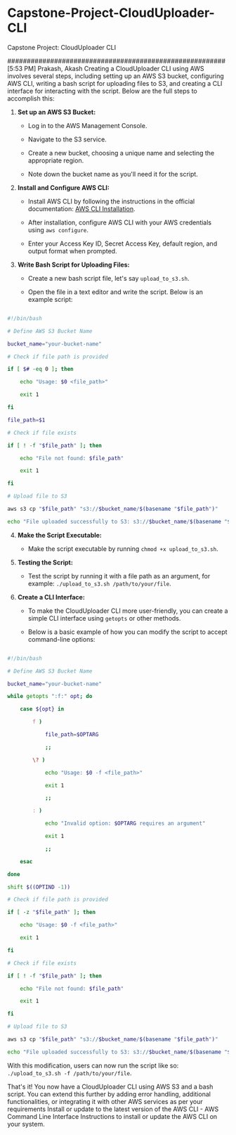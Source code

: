 # Capstone-Project-CloudUploader-CLI
Capstone Project: CloudUploader CLI

########################################################
[5:53 PM] Prakash, Akash
Creating a CloudUploader CLI using AWS involves several steps, including setting up an AWS S3 bucket, configuring AWS CLI, writing a bash script for uploading files to S3, and creating a CLI interface for interacting with the script. Below are the full steps to accomplish this:

1. **Set up an AWS S3 Bucket:**

   - Log in to the AWS Management Console.

   - Navigate to the S3 service.

   - Create a new bucket, choosing a unique name and selecting the appropriate region.

   - Note down the bucket name as you'll need it for the script.

2. **Install and Configure AWS CLI:**

   - Install AWS CLI by following the instructions in the official documentation: [AWS CLI Installation](https://docs.aws.amazon.com/cli/latest/userguide/cli-chap-install.html).

   - After installation, configure AWS CLI with your AWS credentials using `aws configure`.

   - Enter your Access Key ID, Secret Access Key, default region, and output format when prompted.

3. **Write Bash Script for Uploading Files:**

   - Create a new bash script file, let's say `upload_to_s3.sh`.

   - Open the file in a text editor and write the script. Below is an example script:

```bash

#!/bin/bash

# Define AWS S3 Bucket Name

bucket_name="your-bucket-name"

# Check if file path is provided

if [ $# -eq 0 ]; then

    echo "Usage: $0 <file_path>"

    exit 1

fi

file_path=$1

# Check if file exists

if [ ! -f "$file_path" ]; then

    echo "File not found: $file_path"

    exit 1

fi

# Upload file to S3

aws s3 cp "$file_path" "s3://$bucket_name/$(basename "$file_path")"

echo "File uploaded successfully to S3: s3://$bucket_name/$(basename "$file_path")"

```

4. **Make the Script Executable:**

   - Make the script executable by running `chmod +x upload_to_s3.sh`.

5. **Testing the Script:**

   - Test the script by running it with a file path as an argument, for example: `./upload_to_s3.sh /path/to/your/file`.

6. **Create a CLI Interface:**

   - To make the CloudUploader CLI more user-friendly, you can create a simple CLI interface using `getopts` or other methods.

   - Below is a basic example of how you can modify the script to accept command-line options:

```bash

#!/bin/bash

# Define AWS S3 Bucket Name

bucket_name="your-bucket-name"

while getopts ":f:" opt; do

    case ${opt} in

        f )

            file_path=$OPTARG

            ;;

        \? )

            echo "Usage: $0 -f <file_path>"

            exit 1

            ;;

        : )

            echo "Invalid option: $OPTARG requires an argument"

            exit 1

            ;;

    esac

done

shift $((OPTIND -1))

# Check if file path is provided

if [ -z "$file_path" ]; then

    echo "Usage: $0 -f <file_path>"

    exit 1

fi

# Check if file exists

if [ ! -f "$file_path" ]; then

    echo "File not found: $file_path"

    exit 1

fi

# Upload file to S3

aws s3 cp "$file_path" "s3://$bucket_name/$(basename "$file_path")"

echo "File uploaded successfully to S3: s3://$bucket_name/$(basename "$file_path")"

```

With this modification, users can now run the script like so: `./upload_to_s3.sh -f /path/to/your/file`.

That's it! You now have a CloudUploader CLI using AWS S3 and a bash script. You can extend this further by adding error handling, additional functionalities, or integrating it with other AWS services as per your requirements
Install or update to the latest version of the AWS CLI - AWS Command Line Interface
Instructions to install or update the AWS CLI on your system.
